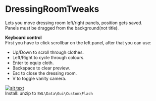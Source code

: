 # DressingRoomTweaks  
Lets you move dressing room left/right panels, position gets saved.  
Panels must be dragged from the background(not title).  

**Keyboard control**  
First you have to click scrollbar on the left panel, after that you can use:  
* Up/Down to scroll through clothes.  
* Left/Right to cycle through colours.  
* Enter to equip cloth.  
* Backspace to clear preview.  
* Esc to close the dressing room.  
* V to toggle vanity camera.

[![alt text](https://i.imgur.com/bFEPBzA.gif "Download")](https://github.com/SecretFox/DressingRoomTweaks/releases)  
Install: unzip to `SWL\Data\Gui\Custom\Flash`
